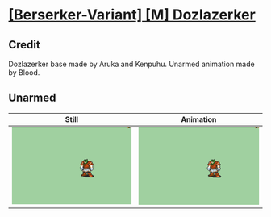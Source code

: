 # [\[Berserker-Variant\] \[M\] Dozlazerker](../)

## Credit

Dozlazerker base made by Aruka and Kenpuhu.
Unarmed animation made by Blood.
	
## Unarmed

| Still | Animation |
| :---: | :-------: |
| ![Unarmed still](./Unarmed_000.png) | ![Unarmed animation](./Unarmed.gif) |

